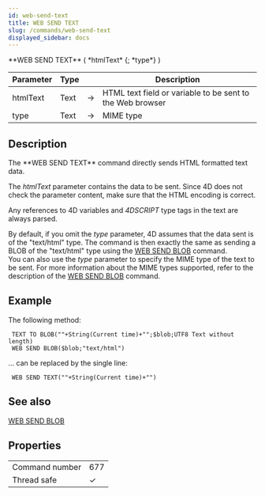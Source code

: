 ```yaml
---
id: web-send-text
title: WEB SEND TEXT
slug: /commands/web-send-text
displayed_sidebar: docs
---
```


<!--REF #_command_.WEB SEND TEXT.Syntax-->**WEB SEND TEXT** ( *htmlText* {; *type*} )<!-- END REF-->
<!--REF #_command_.WEB SEND TEXT.Params-->
| Parameter | Type |  | Description |
| --- | --- | --- | --- |
| htmlText | Text | &#8594;  | HTML text field or variable to be sent to the Web browser |
| type | Text | &#8594;  | MIME type |

<!-- END REF-->

## Description 

<!--REF #_command_.WEB SEND TEXT.Summary-->The **WEB SEND TEXT** command directly sends HTML formatted text data.<!-- END REF-->

The *htmlText* parameter contains the data to be sent. Since 4D does not check the parameter content, make sure that the HTML encoding is correct.

Any references to 4D variables and *4DSCRIPT* type tags in the text are always parsed.

By default, if you omit the *type* parameter, 4D assumes that the data sent is of the "text/html" type. The command is then exactly the same as sending a BLOB of the "text/html" type using the [WEB SEND BLOB](web-send-blob.md) command.   
You can also use the *type* parameter to specify the MIME type of the text to be sent. For more information about the MIME types supported, refer to the description of the [WEB SEND BLOB](web-send-blob.md) command.

## Example 

The following method:

```4d
 TEXT TO BLOB(""+String(Current time)+"";$blob;UTF8 Text without length)
 WEB SEND BLOB($blob;"text/html")
```

... can be replaced by the single line:

```4d
 WEB SEND TEXT(""+String(Current time)+"")
```

## See also 

[WEB SEND BLOB](web-send-blob.md)  

## Properties

|  |  |
| --- | --- |
| Command number | 677 |
| Thread safe | &check; |


